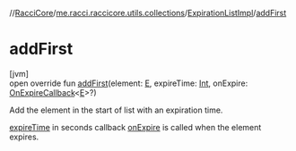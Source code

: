 //[RacciCore](../../../index.md)/[me.racci.raccicore.utils.collections](../index.md)/[ExpirationListImpl](index.md)/[addFirst](add-first.md)

# addFirst

[jvm]\
open override fun [addFirst](add-first.md)(element: [E](index.md), expireTime: [Int](https://kotlinlang.org/api/latest/jvm/stdlib/kotlin/-int/index.html), onExpire: [OnExpireCallback](../index.md#1412320920%2FClasslikes%2F-519281799)&lt;[E](index.md)&gt;?)

Add the element in the start of list with an expiration time.

[expireTime](add-first.md) in seconds callback [onExpire](add-first.md) is called when the element expires.
